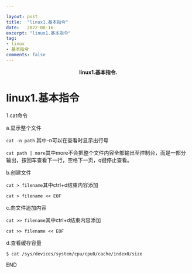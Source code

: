```yaml
---

layout: post
title:  "linux1.基本指令"
date:   2022-08-16
excerpt: "linux1.基本指令"
tag:
- linux
- 基本指令
comments: false
---
```


<center><b>linux1.基本指令.</b> </center>

# linux1.基本指令

1.cat命令

a.显示整个文件

``cat -n path`` 其中-n可以在查看时显示出行号

``cat path | more``其中more不会把整个文件内容全部输出至控制台，而是一部分输出，按回车查看下一行，空格下一页，q键停止查看。

b.创建文件

``cat > filename``其中ctrl+d结束内容添加

``cat > filename << EOF``

c.向文件追加内容

``cat >> filename``其中ctrl+d结束内容添加

``cat >> filename << EOF``

d.查看缓存容量

``$ cat /sys/devices/system/cpu/cpu0/cache/index0/size``



END